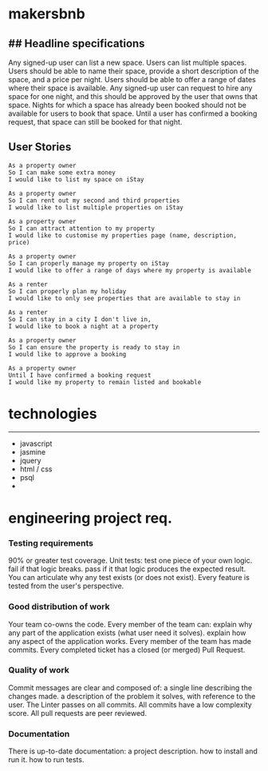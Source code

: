# makersbnb

## Headline specifications
---
Any signed-up user can list a new space.
Users can list multiple spaces.
Users should be able to name their space, provide a short description of the space, and a price per night.
Users should be able to offer a range of dates where their space is available.
Any signed-up user can request to hire any space for one night, and this should be approved by the user that owns that space.
Nights for which a space has already been booked should not be available for users to book that space.
Until a user has confirmed a booking request, that space can still be booked for that night.

## User Stories

```
As a property owner
So I can make some extra money
I would like to list my space on iStay

As a property owner
So I can rent out my second and third properties
I would like to list multiple properties on iStay

As a property owner
So I can attract attention to my property
I would like to customise my properties page (name, description, price)

As a property owner
So I can properly manage my property on iStay
I would like to offer a range of days where my property is available

As a renter
So I can properly plan my holiday
I would like to only see properties that are available to stay in

As a renter
So I can stay in a city I don't live in,
I would like to book a night at a property

As a property owner
So I can ensure the property is ready to stay in
I would like to approve a booking

As a property owner
Until I have confirmed a booking request
I would like my property to remain listed and bookable

```







# technologies
---
- javascript
- jasmine
- jquery
- html / css
- psql
-

# engineering project req.
### Testing requirements
 90% or greater test coverage.
 Unit tests:
 test one piece of your own logic.
 fail if that logic breaks.
 pass if it that logic produces the expected result.
 You can articulate why any test exists (or does not exist).
 Every feature is tested from the user's perspective.

### Good distribution of work
 Your team co-owns the code. Every member of the team can:
 explain why any part of the application exists (what user need it solves).
 explain how any aspect of the application works.
 Every member of the team has made commits.
 Every completed ticket has a closed (or merged) Pull Request.

### Quality of work
 Commit messages are clear and composed of:
 a single line describing the changes made.
 a description of the problem it solves, with reference to the user.
 The Linter passes on all commits.
 All commits have a low complexity score.
 All pull requests are peer reviewed.

### Documentation
 There is up-to-date documentation:
 a project description.
 how to install and run it.
 how to run tests.
